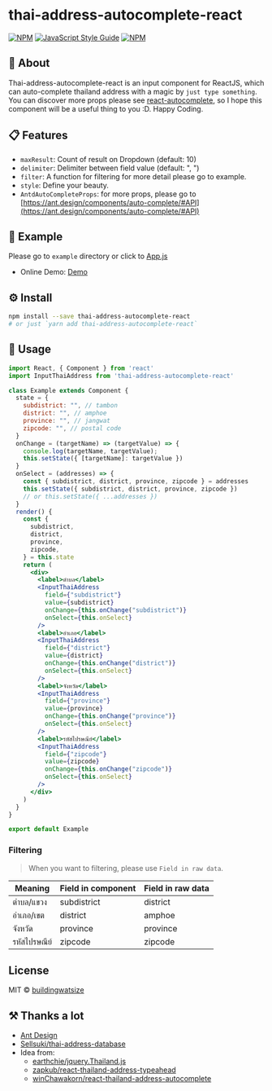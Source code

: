 # thai-address-autocomplete-react

[![NPM](https://img.shields.io/npm/v/thai-address-autocomplete-react.svg)](https://www.npmjs.com/package/thai-address-autocomplete-react) [![JavaScript Style Guide](https://img.shields.io/badge/code_style-standard-brightgreen.svg)](https://standardjs.com) [![NPM](https://img.shields.io/badge/BAAC-Library-289548)](https://www.npmjs.com/package/thaidatepicker-react)

## 📘 About

Thai-address-autocomplete-react is an input component for ReactJS, which can auto-complete thailand address with a magic by `just type something`. You can discover more props please see [react-autocomplete](https://www.npmjs.com/package/react-autocomplete), so I hope this component will be a useful thing to you :D. Happy Coding.

## 📋 Features

- `maxResult`: Count of result on Dropdown (default: 10)
- `delimiter`: Delimiter between field value (default: ", ")
- `filter`: A function for filtering for more detail please go to example.
- `style`: Define your beauty.
- `AntdAutoCompleteProps`: for more props, please go to [https://ant.design/components/auto-complete/#API](https://ant.design/components/auto-complete/#API)

## 📝 Example

Please go to `example` directory or click to [App.js](./example/src/App.js)

- Online Demo: [Demo](https://buildingwatsize.github.io/thai-address-autocomplete-react)

## ⚙ Install

```bash
npm install --save thai-address-autocomplete-react
# or just `yarn add thai-address-autocomplete-react`
```

## 📌 Usage

```jsx
import React, { Component } from 'react'
import InputThaiAddress from 'thai-address-autocomplete-react'

class Example extends Component {
  state = {
    subdistrict: "", // tambon
    district: "", // amphoe
    province: "", // jangwat
    zipcode: "", // postal code
  }
  onChange = (targetName) => (targetValue) => {
    console.log(targetName, targetValue);
    this.setState({ [targetName]: targetValue })
  }
  onSelect = (addresses) => {
    const { subdistrict, district, province, zipcode } = addresses
    this.setState({ subdistrict, district, province, zipcode })
    // or this.setState({ ...addresses })
  }
  render() {
    const {
      subdistrict,
      district,
      province,
      zipcode,
    } = this.state
    return (
      <div>
        <label>ตำบล</label>
        <InputThaiAddress
          field={"subdistrict"}
          value={subdistrict}
          onChange={this.onChange("subdistrict")}
          onSelect={this.onSelect}
        />
        <label>อำเภอ</label>
        <InputThaiAddress
          field={"district"}
          value={district}
          onChange={this.onChange("district")}
          onSelect={this.onSelect}
        />
        <label>จังหวัด</label>
        <InputThaiAddress
          field={"province"}
          value={province}
          onChange={this.onChange("province")}
          onSelect={this.onSelect}
        />
        <label>รหัสไปรษณีย์</label>
        <InputThaiAddress
          field={"zipcode"}
          value={zipcode}
          onChange={this.onChange("zipcode")}
          onSelect={this.onSelect}
        />
      </div>
    )
  }
}

export default Example
```

### Filtering

> When you want to filtering, please use `Field in raw data`.

| Meaning   | Field in component | Field in raw data |
|-----------|--------------------|-------------------|
| ตำบล/แขวง | subdistrict        | district          |
| อำเภอ/เขต | district           | amphoe            |
| จังหวัด     | province           | province          |
| รหัสไปรษณีย์ | zipcode            | zipcode           |

## License

MIT © [buildingwatsize](https://github.com/buildingwatsize)

## ⚒ Thanks a lot

- [Ant Design](https://ant.design/)
- [Sellsuki/thai-address-database](https://github.com/Sellsuki/thai-address-database)
- Idea from:
  - [earthchie/jquery.Thailand.js](https://github.com/earthchie/jquery.Thailand.js)
  - [zapkub/react-thailand-address-typeahead](https://github.com/zapkub/react-thailand-address-typeahead)
  - [winChawakorn/react-thailand-address-autocomplete](https://github.com/winChawakorn/react-thailand-address-autocomplete)
